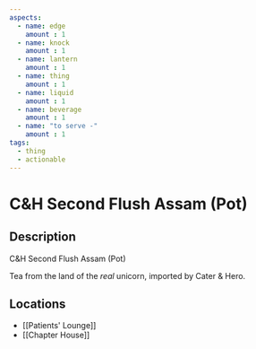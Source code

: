 ```yaml
---
aspects: 
  - name: edge
    amount : 1
  - name: knock
    amount : 1
  - name: lantern
    amount : 1
  - name: thing
    amount : 1
  - name: liquid
    amount : 1
  - name: beverage
    amount : 1
  - name: "to serve -"
    amount : 1
tags:
  - thing
  - actionable
---
```


# C&H Second Flush Assam (Pot)

## Description
C&H Second Flush Assam (Pot)

Tea from the land of the <i>real</i> unicorn, imported by Cater & Hero.
## Locations
- [[Patients' Lounge]]
- [[Chapter House]]